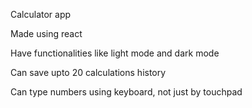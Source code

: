 Calculator app

Made using react

Have functionalities like light mode and dark mode

Can save upto 20 calculations history

Can type numbers using keyboard, not just by touchpad
